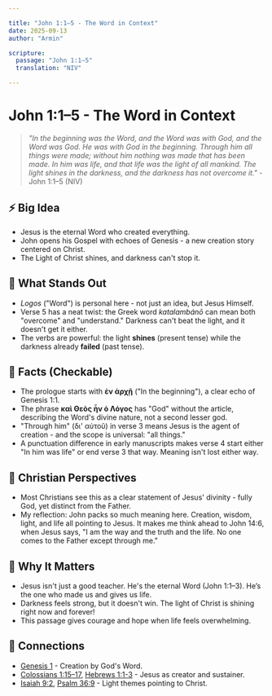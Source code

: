 ```yaml
---

title: "John 1:1–5 - The Word in Context"
date: 2025-09-13
author: "Armin"

scripture:
  passage: "John 1:1–5"
  translation: "NIV"

---
```


# John 1:1–5 - The Word in Context

> *"In the beginning was the Word, and the Word was with God, and the Word was God. He was with God in the beginning. Through him all things were made; without him nothing was made that has been made. In him was life, and that life was the light of all mankind. The light shines in the darkness, and the darkness has not overcome it."* - John 1:1–5 (NIV)

## ⚡ Big Idea

* Jesus is the eternal Word who created everything.
* John opens his Gospel with echoes of Genesis - a new creation story centered on Christ.
* The Light of Christ shines, and darkness can't stop it.

## 🔎 What Stands Out

* *Logos* ("Word") is personal here - not just an idea, but Jesus Himself.
* Verse 5 has a neat twist: the Greek word *katalambánō* can mean both "overcome" and "understand." Darkness can't beat the light, and it doesn't get it either.
* The verbs are powerful: the light **shines** (present tense) while the darkness already **failed** (past tense).

## 📌 Facts (Checkable)

* The prologue starts with **ἐν ἀρχῇ** ("In the beginning"), a clear echo of Genesis 1:1.
* The phrase **καὶ Θεὸς ἦν ὁ Λόγος** has "God" without the article, describing the Word's divine nature, not a second lesser god.
* "Through him" (δι' αὐτοῦ) in verse 3 means Jesus is the agent of creation - and the scope is universal: "all things."
* A punctuation difference in early manuscripts makes verse 4 start either "In him was life" or end verse 3 that way. Meaning isn't lost either way.

## 🤔 Christian Perspectives

* Most Christians see this as a clear statement of Jesus' divinity - fully God, yet distinct from the Father.
* My reflection: John packs so much meaning here. Creation, wisdom, light, and life all pointing to Jesus. It makes me think ahead to John 14:6, when Jesus says, "I am the way and the truth and the life. No one comes to the Father except through me."

## 🌱 Why It Matters

* Jesus isn't just a good teacher. He's the eternal Word (John 1:1–3). He’s the one who made us and gives us life.
* Darkness feels strong, but it doesn't win. The light of Christ is shining right now and forever!
* This passage gives courage and hope when life feels overwhelming.

## 🔗 Connections

* [Genesis 1](https://www.biblegateway.com/passage/?search=Genesis%201&version=NIV) - Creation by God's Word.
* [Colossians 1:15–17](https://www.biblegateway.com/passage/?search=Colossians%201%3A15-17&version=NIV), [Hebrews 1:1-3](https://www.biblegateway.com/passage/?search=Hebrews%201%3A1-3&version=NIV) - Jesus as creator and sustainer.
* [Isaiah 9:2](https://www.biblegateway.com/passage/?search=Isaiah%209%3A2&version=NIV), [Psalm 36:9](https://www.biblegateway.com/passage/?search=Psalm%2036%3A9&version=NIV) - Light themes pointing to Christ.
